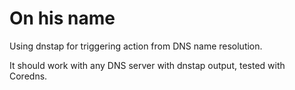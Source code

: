 On his name
===========

Using dnstap for triggering action from DNS name resolution.

It should work with any DNS server with dnstap output, tested with Coredns.
